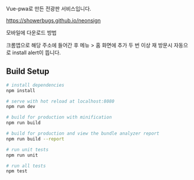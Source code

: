 

Vue-pwa로 만든 전광판 서비스입니다.

https://showerbugs.github.io/neonsign

모바일에 다운로드 방법 

크롬앱으로 해당 주소에 들어간 후 메뉴 > 홈 화면에 추가 
두 번 이상 재 방문시 자동으로 install alert이 뜹니다.

## Build Setup

``` bash
# install dependencies
npm install

# serve with hot reload at localhost:8080
npm run dev

# build for production with minification
npm run build

# build for production and view the bundle analyzer report
npm run build --report

# run unit tests
npm run unit

# run all tests
npm test
```

